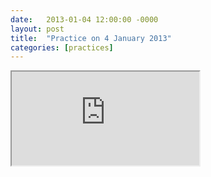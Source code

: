 ```yaml
---
date:   2013-01-04 12:00:00 -0000
layout: post
title:  "Practice on 4 January 2013"
categories: [practices]
---
```

<iframe src="https://www.youtube.com/embed/VpwDs_sbsTE?rel=0" allowfullscreen="allowfullscreen"></iframe>
